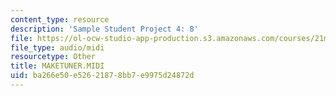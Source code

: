 ```yaml
---
content_type: resource
description: 'Sample Student Project 4: 8'
file: https://ol-ocw-studio-app-production.s3.amazonaws.com/courses/21m-113-developing-musical-structures-fall-2002/ba266e50e52621878bb7e9975d24872d_MAKETUNER.MIDI
file_type: audio/midi
resourcetype: Other
title: MAKETUNER.MIDI
uid: ba266e50-e526-2187-8bb7-e9975d24872d
---
```

